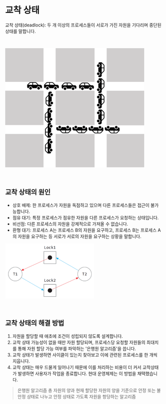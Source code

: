 # 교착 상태

교착 상태(deadlock): 두 개 이상의 프로세스들이 서로가 가진 자원을 기다리며 중단된 상태를 말합니다.

<br/>

![교착상태](./img/교착상태.PNG)

<br/>

## 교착 상태의 원인

-   상호 배제: 한 프로세스가 자원을 독점하고 있으며 다른 프로세스들은 접근이 불가능합니다.
-   점유 대기: 특정 프로세스가 점유한 자원을 다른 프로세스가 요청하는 상태입니다.
-   비선점: 다른 프로세스의 자원을 강제적으로 가져올 수 없습니다.
-   환형 대기: 프로세스 A는 프로세스 B의 자원을 요구하고, 프로세스 B는 프로세스 A의 자원을 요구하는 등 서로가 서로의 자원을 요구하는 상황을 말합니다.
    <br/>

![교착상태](./img/운영체제교착상태.PNG)

<br/>

## 교착 상태의 해결 방법

1. 자원을 할당할 때 애초에 조건이 성립되지 않도록 설계합니다.
2. 교착 상태 가능성이 없을 때만 자원 할당되며, 프로세스당 요청할 자원들의 최대치를 통해 자원 할당 가능 여부를 파악하는 '은행원 알고리즘'을 씁니다.
3. 교착 상태가 발생하면 사이클이 있는지 찾아보고 이에 관련된 프로세스를 한 개씩 지웁니다.
4. 교착 상태는 매우 드물게 일어나기 때문에 이를 처리하는 비용이 더 커서 교착상태가 발생하면 사용자가 작업을 종료합니다. 현대 운영체제는 이 방법을 채택했습니다.

> 은행원 알고리즘
> 총 자원의 양과 현재 할당한 자원의 양을 기준으로 안정 또는 불안정 상태로 나누고 안정 상태로 가도록 자원을 항당하는 알고리즘

